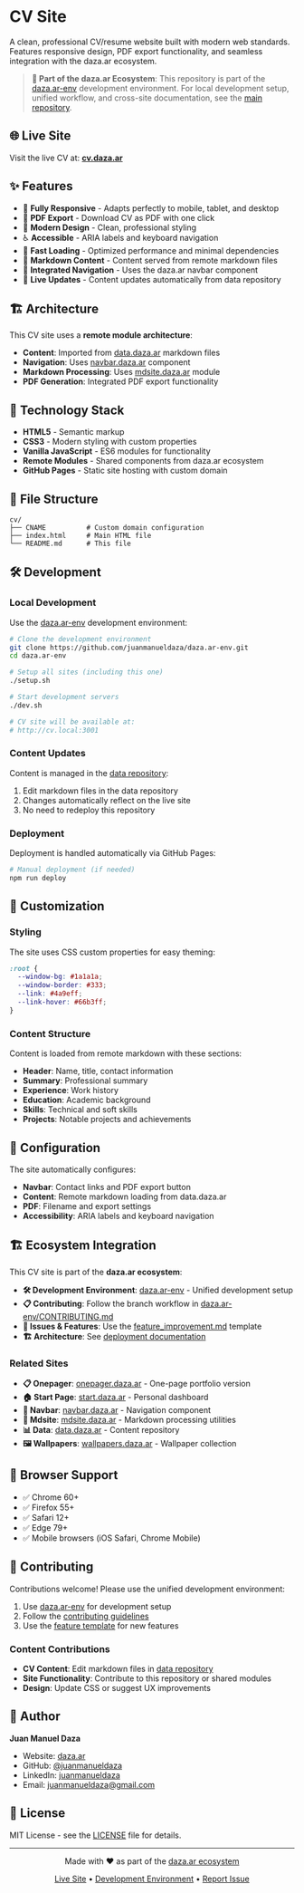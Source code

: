 # CV Site

A clean, professional CV/resume website built with modern web standards. Features responsive design, PDF export functionality, and seamless integration with the daza.ar ecosystem.

> **📁 Part of the daza.ar Ecosystem**: This repository is part of the [daza.ar-env](https://github.com/juanmanueldaza/daza.ar-env) development environment. For local development setup, unified workflow, and cross-site documentation, see the [main repository](https://github.com/juanmanueldaza/daza.ar-env).

## 🌐 Live Site

Visit the live CV at: **[cv.daza.ar](https://cv.daza.ar)**

## ✨ Features

- 📱 **Fully Responsive** - Adapts perfectly to mobile, tablet, and desktop
- 📄 **PDF Export** - Download CV as PDF with one click
- 🎨 **Modern Design** - Clean, professional styling
- ♿ **Accessible** - ARIA labels and keyboard navigation
- 🚀 **Fast Loading** - Optimized performance and minimal dependencies
- 📝 **Markdown Content** - Content served from remote markdown files
- 🧭 **Integrated Navigation** - Uses the daza.ar navbar component
- 🔄 **Live Updates** - Content updates automatically from data repository

## 🏗️ Architecture

This CV site uses a **remote module architecture**:

- **Content**: Imported from [data.daza.ar](https://data.daza.ar/md/) markdown files
- **Navigation**: Uses [navbar.daza.ar](https://navbar.daza.ar) component
- **Markdown Processing**: Uses [mdsite.daza.ar](https://mdsite.daza.ar/mdsite.js) module
- **PDF Generation**: Integrated PDF export functionality

## 🚀 Technology Stack

- **HTML5** - Semantic markup
- **CSS3** - Modern styling with custom properties
- **Vanilla JavaScript** - ES6 modules for functionality
- **Remote Modules** - Shared components from daza.ar ecosystem
- **GitHub Pages** - Static site hosting with custom domain

## 📁 File Structure

```
cv/
├── CNAME          # Custom domain configuration
├── index.html     # Main HTML file
└── README.md      # This file
```

## 🛠️ Development

### Local Development

Use the [daza.ar-env](https://github.com/juanmanueldaza/daza.ar-env) development environment:

```bash
# Clone the development environment
git clone https://github.com/juanmanueldaza/daza.ar-env.git
cd daza.ar-env

# Setup all sites (including this one)
./setup.sh

# Start development servers
./dev.sh

# CV site will be available at:
# http://cv.local:3001
```

### Content Updates

Content is managed in the [data repository](https://github.com/juanmanueldaza/data):

1. Edit markdown files in the data repository
2. Changes automatically reflect on the live site
3. No need to redeploy this repository

### Deployment

Deployment is handled automatically via GitHub Pages:

```bash
# Manual deployment (if needed)
npm run deploy
```

## 🎨 Customization

### Styling

The site uses CSS custom properties for easy theming:

```css
:root {
  --window-bg: #1a1a1a;
  --window-border: #333;
  --link: #4a9eff;
  --link-hover: #66b3ff;
}
```

### Content Structure

Content is loaded from remote markdown with these sections:

- **Header**: Name, title, contact information
- **Summary**: Professional summary
- **Experience**: Work history
- **Education**: Academic background
- **Skills**: Technical and soft skills
- **Projects**: Notable projects and achievements

## 🔧 Configuration

The site automatically configures:

- **Navbar**: Contact links and PDF export button
- **Content**: Remote markdown loading from data.daza.ar
- **PDF**: Filename and export settings
- **Accessibility**: ARIA labels and keyboard navigation

## 🏗️ Ecosystem Integration

This CV site is part of the **daza.ar ecosystem**:

- **🛠️ Development Environment**: [daza.ar-env](https://github.com/juanmanueldaza/daza.ar-env) - Unified development setup
- **📋 Contributing**: Follow the branch workflow in [daza.ar-env/CONTRIBUTING.md](https://github.com/juanmanueldaza/daza.ar-env/blob/main/CONTRIBUTING.md)
- **🎯 Issues & Features**: Use the [feature_improvement.md](https://github.com/juanmanueldaza/daza.ar-env/blob/main/.github/ISSUE_TEMPLATE/feature_improvement.md) template
- **🏗️ Architecture**: See [deployment documentation](https://github.com/juanmanueldaza/daza.ar-env/blob/main/docs/DEPLOYMENT.md)

### Related Sites

- **📋 Onepager**: [onepager.daza.ar](https://onepager.daza.ar) - One-page portfolio version
- **🏠 Start Page**: [start.daza.ar](https://start.daza.ar) - Personal dashboard
- **🧭 Navbar**: [navbar.daza.ar](https://navbar.daza.ar) - Navigation component
- **📝 Mdsite**: [mdsite.daza.ar](https://mdsite.daza.ar) - Markdown processing utilities
- **📊 Data**: [data.daza.ar](https://data.daza.ar) - Content repository
- **🖼️ Wallpapers**: [wallpapers.daza.ar](https://wallpapers.daza.ar) - Wallpaper collection

## 📱 Browser Support

- ✅ Chrome 60+
- ✅ Firefox 55+
- ✅ Safari 12+
- ✅ Edge 79+
- ✅ Mobile browsers (iOS Safari, Chrome Mobile)

## 🤝 Contributing

Contributions welcome! Please use the unified development environment:

1. Use [daza.ar-env](https://github.com/juanmanueldaza/daza.ar-env) for development setup
2. Follow the [contributing guidelines](https://github.com/juanmanueldaza/daza.ar-env/blob/main/CONTRIBUTING.md)
3. Use the [feature template](https://github.com/juanmanueldaza/daza.ar-env/blob/main/.github/ISSUE_TEMPLATE/feature_improvement.md) for new features

### Content Contributions

- **CV Content**: Edit markdown files in [data repository](https://github.com/juanmanueldaza/data)
- **Site Functionality**: Contribute to this repository or shared modules
- **Design**: Update CSS or suggest UX improvements

## 👤 Author

**Juan Manuel Daza**

- Website: [daza.ar](https://daza.ar)
- GitHub: [@juanmanueldaza](https://github.com/juanmanueldaza)
- LinkedIn: [juanmanueldaza](https://www.linkedin.com/in/juanmanueldaza)
- Email: juanmanueldaza@gmail.com

## 📄 License

MIT License - see the [LICENSE](LICENSE) file for details.

---

<div align="center">
  <p>Made with ❤️ as part of the <a href="https://github.com/juanmanueldaza/daza.ar-env">daza.ar ecosystem</a></p>
  <p>
    <a href="https://cv.daza.ar">Live Site</a> •
    <a href="https://github.com/juanmanueldaza/daza.ar-env">Development Environment</a> •
    <a href="https://github.com/juanmanueldaza/daza.ar-env/issues">Report Issue</a>
  </p>
</div>